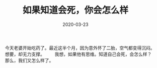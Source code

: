 ﻿---
title:  如果知道会死，你会怎么样
date: 2020-03-23 
Tags:
    - "死"
categories: ["essay"]
---

　　今天老婆开始吃药了。最近这半个月，因为意外怀了二胎，空气都变得沉闷。
　　想要，却无力支撑。
　　我想，如果他有思维。知道自己会死，会怎么样？
　　那么，我们又怎么样了。